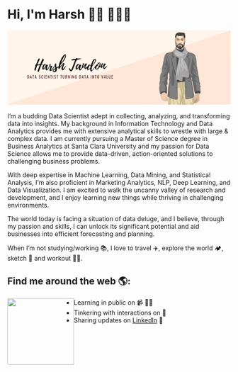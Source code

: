 # Hi, I'm Harsh 👋🏻 👨🏻‍💻
<img src="Harsh Tandon-1.png" alt="banner that says Harsh Tandon - Data Scientist, converting data into value alongside a cartoon illustration of Harsh">

 
I’m a budding Data Scientist adept in collecting, analyzing, and transforming data into insights. My background in Information Technology and Data Analytics provides me with extensive analytical skills to wrestle with large & complex data. I am currently pursuing a Master of Science degree in Business Analytics at Santa Clara University and my passion for Data Science allows me to provide data-driven, action-oriented solutions to challenging business problems. 

With deep expertise in Machine Learning, Data Mining, and Statistical Analysis, I’m also proficient in Marketing Analytics, NLP, Deep Learning, and Data Visualization. I am excited to walk the uncanny valley of research and development, and I enjoy learning new things while thriving in challenging environments.

The world today is facing a situation of data deluge, and I believe, through my passion and skills, I can unlock its significant potential and aid businesses into efficient forecasting and planning.

When I’m not studying/working 📚, I love to travel ✈️, explore the world 🏕️, sketch 🎨 and workout 🏋️‍♂️. 

## Find me around the web 🌎: 
<a href="https://github.com/sponsors/M0nica"><img align="left" width="150" height="150" src="https://github.com/M0nica/M0nica/blob/main/octomonica/m0nica-octocat-rotating.gif?raw=true"></a>
- Learning in public on 📹 ✍🏾
- Tinkering with interactions on 🏓
- Sharing updates on <a href="https://www.linkedin.com/in/tandon-harsh/">LinkedIn</a> 💼

